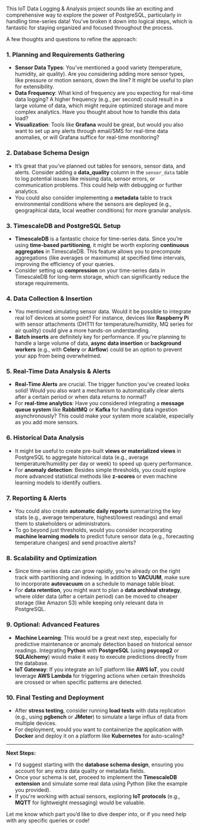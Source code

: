 This IoT Data Logging & Analysis project sounds like an exciting and comprehensive way to explore the power of PostgreSQL, particularly in handling time-series data! You've broken it down into logical steps, which is fantastic for staying organized and focused throughout the process.

A few thoughts and questions to refine the approach:

### 1. **Planning and Requirements Gathering**

* **Sensor Data Types**: You’ve mentioned a good variety (temperature, humidity, air quality). Are you considering adding more sensor types, like pressure or motion sensors, down the line? It might be useful to plan for extensibility.
* **Data Frequency**: What kind of frequency are you expecting for real-time data logging? A higher frequency (e.g., per second) could result in a large volume of data, which might require optimized storage and more complex analytics. Have you thought about how to handle this data load?
* **Visualization**: Tools like **Grafana** would be great, but would you also want to set up any alerts through email/SMS for real-time data anomalies, or will Grafana suffice for real-time monitoring?

### 2. **Database Schema Design**

* It’s great that you’ve planned out tables for sensors, sensor data, and alerts. Consider adding a **data\_quality** column in the `sensor_data` table to log potential issues like missing data, sensor errors, or communication problems. This could help with debugging or further analytics.
* You could also consider implementing a **metadata** table to track environmental conditions where the sensors are deployed (e.g., geographical data, local weather conditions) for more granular analysis.

### 3. **TimescaleDB and PostgreSQL Setup**

* **TimescaleDB** is a fantastic choice for time-series data. Since you’re using **time-based partitioning**, it might be worth exploring **continuous aggregates** in TimescaleDB. This feature allows you to precompute aggregations (like averages or maximums) at specified time intervals, improving the efficiency of your queries.
* Consider setting up **compression** on your time-series data in TimescaleDB for long-term storage, which can significantly reduce the storage requirements.

### 4. **Data Collection & Insertion**

* You mentioned simulating sensor data. Would it be possible to integrate real IoT devices at some point? For instance, devices like **Raspberry Pi** with sensor attachments (DHT11 for temperature/humidity, MQ series for air quality) could give a more hands-on understanding.
* **Batch inserts** are definitely key for performance. If you're planning to handle a large volume of data, **async data insertion** or **background workers** (e.g., with **Celery** or **Airflow**) could be an option to prevent your app from being overwhelmed.

### 5. **Real-Time Data Analysis & Alerts**

* **Real-Time Alerts** are crucial. The trigger function you've created looks solid! Would you also want a mechanism to automatically clear alerts after a certain period or when data returns to normal?
* For **real-time analytics**: Have you considered integrating a **message queue system** like **RabbitMQ** or **Kafka** for handling data ingestion asynchronously? This could make your system more scalable, especially as you add more sensors.

### 6. **Historical Data Analysis**

* It might be useful to create pre-built **views or materialized views** in PostgreSQL to aggregate historical data (e.g., average temperature/humidity per day or week) to speed up query performance.
* For **anomaly detection**: Besides simple thresholds, you could explore more advanced statistical methods like **z-scores** or even machine learning models to identify outliers.

### 7. **Reporting & Alerts**

* You could also create **automatic daily reports** summarizing the key stats (e.g., average temperature, highest/lowest readings) and email them to stakeholders or administrators.
* To go beyond just thresholds, would you consider incorporating **machine learning models** to predict future sensor data (e.g., forecasting temperature changes) and send proactive alerts?

### 8. **Scalability and Optimization** 

* Since time-series data can grow rapidly, you’re already on the right track with partitioning and indexing. In addition to **VACUUM**, make sure to incorporate **autovacuum** on a schedule to manage table bloat.
* For **data retention**, you might want to plan a **data archival strategy**, where older data (after a certain period) can be moved to cheaper storage (like Amazon S3) while keeping only relevant data in PostgreSQL.

### 9. **Optional: Advanced Features**

* **Machine Learning**: This would be a great next step, especially for predictive maintenance or anomaly detection based on historical sensor readings. Integrating **Python** with **PostgreSQL** (using **psycopg2** or **SQLAlchemy**) would make it easy to execute predictions directly from the database.
* **IoT Gateway**: If you integrate an IoT platform like **AWS IoT**, you could leverage **AWS Lambda** for triggering actions when certain thresholds are crossed or when specific patterns are detected.

### 10. **Final Testing and Deployment**

* After **stress testing**, consider running **load tests** with data replication (e.g., using **pgbench** or **JMeter**) to simulate a large influx of data from multiple devices.
* For deployment, would you want to containerize the application with **Docker** and deploy it on a platform like **Kubernetes** for auto-scaling?

---

**Next Steps:**

* I'd suggest starting with the **database schema design**, ensuring you account for any extra data quality or metadata fields.
* Once your schema is set, proceed to implement the **TimescaleDB extension** and simulate some real data using Python (like the example you provided).
* If you're working with actual sensors, exploring **IoT protocols** (e.g., **MQTT** for lightweight messaging) would be valuable.

Let me know which part you’d like to dive deeper into, or if you need help with any specific queries or code!
